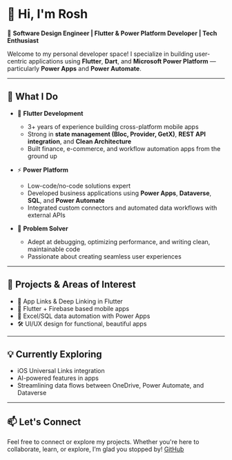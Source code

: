 # 👋 Hi, I'm Rosh
 
🎯 **Software Design Engineer | Flutter & Power Platform Developer | Tech Enthusiast**
 
Welcome to my personal developer space! I specialize in building user-centric applications using **Flutter**, **Dart**, and **Microsoft Power Platform** — particularly **Power Apps** and **Power Automate**.
 
---
 
## 💼 What I Do
 
- 🌟 **Flutter Development**  
  - 3+ years of experience building cross-platform mobile apps  
  - Strong in **state management (Bloc, Provider, GetX)**, **REST API integration**, and **Clean Architecture**  
  - Built finance, e-commerce, and workflow automation apps from the ground up
 
- ⚡ **Power Platform**  
  - Low-code/no-code solutions expert  
  - Developed business applications using **Power Apps**, **Dataverse**, **SQL**, and **Power Automate**  
  - Integrated custom connectors and automated data workflows with external APIs
 
- 🧠 **Problem Solver**  
  - Adept at debugging, optimizing performance, and writing clean, maintainable code  
  - Passionate about creating seamless user experiences
 
---
 
## 🚀 Projects & Areas of Interest
 
- 🔗 App Links & Deep Linking in Flutter  
- 📱 Flutter + Firebase based mobile apps  
- 🔄 Excel/SQL data automation with Power Apps  
- 🛠️ UI/UX design for functional, beautiful apps  
 
---
 
## 💡 Currently Exploring
 
- iOS Universal Links integration  
- AI-powered features in apps  
- Streamlining data flows between OneDrive, Power Automate, and Dataverse

---
 
## 📫 Let's Connect
 
Feel free to connect or explore my projects. Whether you're here to collaborate, learn, or explore, I’m glad you stopped by!
 [GitHub](https://github.com/roshnirach)
